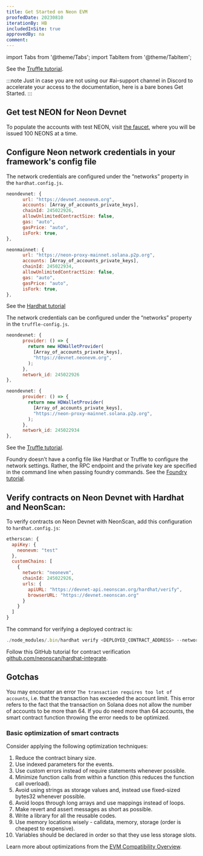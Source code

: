 ```yaml
---
title: Get Started on Neon EVM
proofedDate: 20230810
iterationBy: HB
includedInSite: true
approvedBy: na
comment: 
---
```


import Tabs from '@theme/Tabs';
import TabItem from '@theme/TabItem';

See the [Truffle tutorial](/docs/developing/deploy_facilities/using_truffle).

:::note
Just in case you are not using our #ai-support channel in Discord to accelerate your access to the documentation, here is a bare bones Get Started.
::: 

## Get test NEON for Neon Devnet

To populate the accounts with test NEON, visit [the faucet](https://neonfaucet.org), where you will be issued 100 NEONS at a time.

## Configure Neon network credentials in your framework's config file

<Tabs>
  <TabItem value="Hardhat" label="Hardhat" default>

The network credentials are configured under the “networks” property in the `hardhat.config.js`.

<Tabs>
  <TabItem value="Devnet" label="Devnet" default>


```jsx
neondevnet: {
      url: "https://devnet.neonevm.org",
      accounts: [Array_of_accounts_private_keys],
      chainId: 245022926,
      allowUnlimitedContractSize: false,
      gas: "auto",
      gasPrice: "auto",
      isFork: true,
},
```
</TabItem>

<TabItem value="Mainnet" label="Mainnet" default>

```jsx
neonmainnet: {
      url: "https://neon-proxy-mainnet.solana.p2p.org",
      accounts: [Array_of_accounts_private_keys],
      chainId: 245022934,
      allowUnlimitedContractSize: false,
      gas: "auto",
      gasPrice: "auto",
      isFork: true,
},
```
</TabItem>
</Tabs>

See the [Hardhat tutorial](https://docs.neonfoundation.io/docs/developing/deploy_facilities/configure_hardhat)

<!-- Docusaurus issue with tabs -- links not rendering See the [Hardhat tutorial](/docs/deploy_facilities/configure_hardhat). -->

</TabItem>
<TabItem value="Truffle" label="Truffle" default>

The network credentials can be configured under the “networks” property in the `truffle-config.js`.

<Tabs>
  <TabItem value="Devnet" label="Devnet" default>

```jsx
neondevnet: {
      provider: () => {
        return new HDWalletProvider(
          [Array_of_accounts_private_keys],
          "https://devnet.neonevm.org",
        );
      },
      network_id: 245022926
},
```

</TabItem>
<TabItem value="Mainnet" label="Mainnet" default>

```jsx
neondevnet: {
      provider: () => {
        return new HDWalletProvider(
          [Array_of_accounts_private_keys],
          "https://neon-proxy-mainnet.solana.p2p.org",
        );
      },
      network_id: 245022934
},
```
</TabItem>
</Tabs>

See the [Truffle tutorial](https://docs.neonfoundation.io/docs/developing/deploy_facilities/configure_truffle).

<!-- Docusaurus issue with relative links inside tabs>> See the [Truffle tutorial](/docs/developing/deploy_facilities/using_truffle). -->


</TabItem>
<TabItem value="Foundry" label="Foundry" default>

Foundry doesn’t have a config file like Hardhat or Truffle to configure the network settings. Rather, the RPC endpoint and the private key are specified in the command line when passing foundry commands. See the [Foundry tutorial](https://github.com/sukanyaparashar/simple-erc20-foundry).

</TabItem>
</Tabs>


## Verify contracts on Neon Devnet with Hardhat and NeonScan:

To verify contracts on Neon Devnet with NeonScan, add this configuration to `hardhat.config.js`:

```jsx
etherscan: {
  apiKey: {
    neonevm: "test"
  },
  customChains: [
    {
      network: "neonevm",
      chainId: 245022926,
      urls: {
        apiURL: "https://devnet-api.neonscan.org/hardhat/verify",
        browserURL: "https://devnet.neonscan.org"
      }
    }
  ]
}
```

The command for verifying a deployed contract is:

```jsx
./node_modules/.bin/hardhat verify <DEPLOYED_CONTRACT_ADDRESS> --network neonevm
```

Follow this GitHub tutorial for contract verification [github.com/neonscan/hardhat-integrate](https://github.com/neonscan/hardhat-integrate).

## Gotchas

You may encounter an error `The transaction requires too lot of accounts`, i.e. that the transaction has exceeded the account limit. This error refers to the fact that the transaction on Solana does not allow the number of accounts to be more than 64. If you do need more than 64 accounts, the smart contract function throwing the error needs to be optimized.

### Basic optimization of smart contracts

Consider applying the following optimization techniques:

1. Reduce the contract binary size.
2. Use indexed parameters for the events.
3. Use custom errors instead of require statements whenever possible.
4. Minimize function calls from within a function (this reduces the function call overload).
5. Avoid using strings as storage values and, instead use fixed-sized bytes32 whenever possible.
6. Avoid loops through long arrays and use mappings instead of loops.
7. Make revert and assert messages as short as possible.
8. Write a library for all the reusable codes.
9. Use memory locations wisely - calldata, memory, storage (order is cheapest to expensive).
10. Variables should be declared in order so that they use less storage slots.

Learn more about optimizations from the [EVM Compatibility Overview](/docs/evm_compatibility/overview).